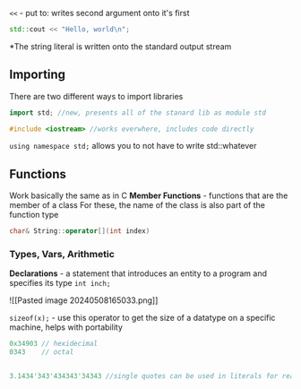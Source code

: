`<<` - put to: writes second argument onto it's first
```C++
std::cout << "Hello, world\n";
```
*The string literal is written onto the standard output stream

## Importing
There are two different ways to import libraries
```C++
import std; //new, presents all of the stanard lib as module std

#include <iostream> //works everwhere, includes code directly
```

`using namespace std;` allows you to not have to write std::whatever

## Functions
Work basically the same as in C
**Member Functions** - functions that are the member of a class
	For these, the name of the class is also part of the function type
	
```C++
char& String::operator[](int index)
```

### Types, Vars, Arithmetic
**Declarations** - a statement that introduces an entity to a program and specifies its type
``int inch;``

![[Pasted image 20240508165033.png]]

`sizeof(x);` - use this operator to get the size of a datatype on a specific machine, helps with portability

```C++
0x34903 // hexidecimal
0343    // octal


3.1434'343'434343'34343 //single quotes can be used in literals for readability
```
